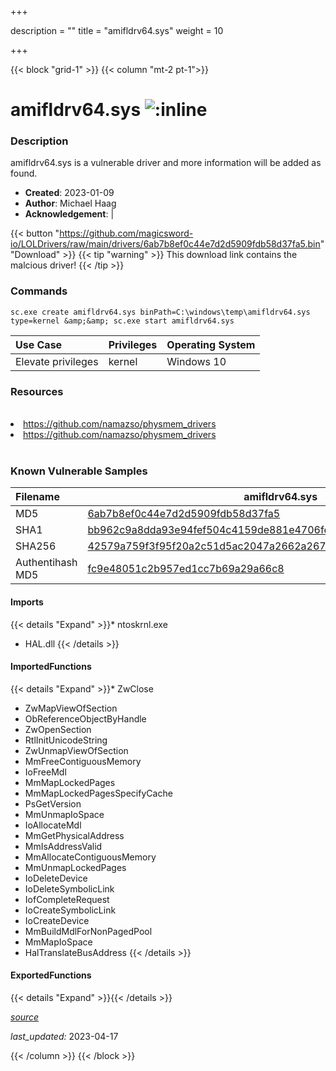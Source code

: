 +++

description = ""
title = "amifldrv64.sys"
weight = 10

+++


{{< block "grid-1" >}}
{{< column "mt-2 pt-1">}}


# amifldrv64.sys ![:inline](/images/twitter_verified.png) 


### Description

amifldrv64.sys is a vulnerable driver and more information will be added as found.

- **Created**: 2023-01-09
- **Author**: Michael Haag
- **Acknowledgement**:  | [](https://twitter.com/)

{{< button "https://github.com/magicsword-io/LOLDrivers/raw/main/drivers/6ab7b8ef0c44e7d2d5909fdb58d37fa5.bin" "Download" >}}
{{< tip "warning" >}}
This download link contains the malcious driver!
{{< /tip >}}

### Commands

```
sc.exe create amifldrv64.sys binPath=C:\windows\temp\amifldrv64.sys type=kernel &amp;&amp; sc.exe start amifldrv64.sys
```

| Use Case | Privileges | Operating System | 
|:---- | ---- | ---- |
| Elevate privileges | kernel | Windows 10 |

### Resources
<br>
<li><a href=" https://github.com/namazso/physmem_drivers"> https://github.com/namazso/physmem_drivers</a></li>
<li><a href="https://github.com/namazso/physmem_drivers">https://github.com/namazso/physmem_drivers</a></li>
<br>

### Known Vulnerable Samples

| Filename | amifldrv64.sys |
|:---- | ---- | 
| MD5 | <a href="https://www.virustotal.com/gui/file/6ab7b8ef0c44e7d2d5909fdb58d37fa5">6ab7b8ef0c44e7d2d5909fdb58d37fa5</a> |
| SHA1 | <a href="https://www.virustotal.com/gui/file/bb962c9a8dda93e94fef504c4159de881e4706fe">bb962c9a8dda93e94fef504c4159de881e4706fe</a> |
| SHA256 | <a href="https://www.virustotal.com/gui/file/42579a759f3f95f20a2c51d5ac2047a2662a2675b3fb9f46c1ed7f23393a0f00">42579a759f3f95f20a2c51d5ac2047a2662a2675b3fb9f46c1ed7f23393a0f00</a> |
| Authentihash MD5 | <a href="https://www.virustotal.com/gui/search/authentihash%253Afc9e48051c2b957ed1cc7b69a29a66c8">fc9e48051c2b957ed1cc7b69a29a66c8</a> || Authentihash SHA1 | <a href="https://www.virustotal.com/gui/search/authentihash%253A716bce2ce697883eba0c051ed487de6304d73cd3">716bce2ce697883eba0c051ed487de6304d73cd3</a> || Authentihash SHA256 | <a href="https://www.virustotal.com/gui/search/authentihash%253Ad7841ee6dac956cc0923368d6722063a19c9fa131e55c6f3b7484cce78d826f0">d7841ee6dac956cc0923368d6722063a19c9fa131e55c6f3b7484cce78d826f0</a> || Publisher | &#34;American Megatrends, Inc.&#34; || Signature | American Megatrends, Inc., VeriSign Class 3 Code Signing 2010 CA, VeriSign   |
#### Imports
{{< details "Expand" >}}* ntoskrnl.exe
* HAL.dll
{{< /details >}}
#### ImportedFunctions
{{< details "Expand" >}}* ZwClose
* ZwMapViewOfSection
* ObReferenceObjectByHandle
* ZwOpenSection
* RtlInitUnicodeString
* ZwUnmapViewOfSection
* MmFreeContiguousMemory
* IoFreeMdl
* MmMapLockedPages
* MmMapLockedPagesSpecifyCache
* PsGetVersion
* MmUnmapIoSpace
* IoAllocateMdl
* MmGetPhysicalAddress
* MmIsAddressValid
* MmAllocateContiguousMemory
* MmUnmapLockedPages
* IoDeleteDevice
* IoDeleteSymbolicLink
* IofCompleteRequest
* IoCreateSymbolicLink
* IoCreateDevice
* MmBuildMdlForNonPagedPool
* MmMapIoSpace
* HalTranslateBusAddress
{{< /details >}}
#### ExportedFunctions
{{< details "Expand" >}}{{< /details >}}



[*source*](https://github.com/magicsword-io/LOLDrivers/tree/main/yaml/amifldrv64.yaml)

*last_updated:* 2023-04-17








{{< /column >}}
{{< /block >}}

